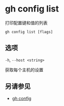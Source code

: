 # gh config list

打印配置键和值的列表

```
gh config list [flags]
```

## 选项

`-h`, `--host <string>`

获取每个主机的设置

## 另请参见

- [gh config](/gh_config)